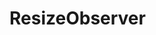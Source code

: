 # ResizeObserver

<script setup>
import ResizeObserver from '../.vitepress/components/ResizeObserver.vue'
</script>

<Showcase title="resizeObserver" >
  <ResizeObserver />
</Showcase>
